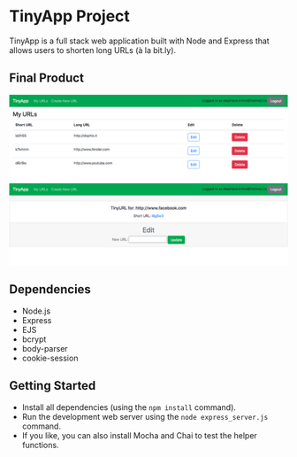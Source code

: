 # TinyApp Project

TinyApp is a full stack web application built with Node and Express that allows users to shorten long URLs (à la bit.ly).

## Final Product

!["Screenshot of the full URL database"](https://github.com/stephkri/tinyapp/blob/master/urls-page.png)
!["Screenshot of a URL's individual page"](https://github.com/stephkri/tinyapp/blob/master/single-page.png)

## Dependencies

- Node.js
- Express
- EJS
- bcrypt
- body-parser
- cookie-session

## Getting Started

- Install all dependencies (using the `npm install` command).
- Run the development web server using the `node express_server.js` command.
- If you like, you can also install Mocha and Chai to test the helper functions.